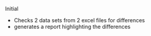 Initial

* Checks 2 data sets from 2 excel files for differences
* generates a report highlighting the differences